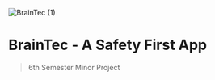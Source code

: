 ![BrainTec (1)](https://github.com/chauhansumitdev/BrainTec/assets/103536827/48853384-795f-48d2-86fc-9aab4509b2f4)

# BrainTec - A Safety First App

> 6th Semester Minor Project
